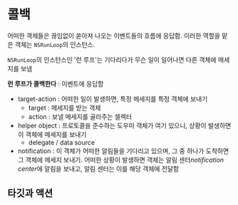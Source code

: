 # 콜백

어떠한 객체들은 끊임없이 쏟아져 나오는 이벤트들의 흐름에 응답함. 이러한 역할을 맡은 객체는 `NSRunLoop`의 인스턴스.

`NSRunLoop`의 인스턴스인 '런 루프'는 기다리다가 무슨 일이 일어나면 다른 객체에 메세지를 보냄

**런 루프가 콜백한다** : 이벤트에 응답함

- target-action : 어떠한 일이 발생하면, 특정 메세지를 특정 객체에 보내기
  - target : 메세지를 받는 객체
  - action : 보낼 메세지를 골라주는 셀렉터
- helper object : 프로토콜을 준수하는 도우미 객체가 여기 있으니, 상황이 발생하면 이 객체에 메세지를 보내기
  - delegate / data source
- notification : 이 객체가 어떠한 알림들을 기다리고 있으며, 그 중 하나가 도착하면 그 객체에 메세지 보내기. 어떠한 상황이 발생하면 객체는 알림 센터*notification center*에 알림을 보내고, 알림 센터는 이를 해당 객체에 전달함

## 타깃과 액션

